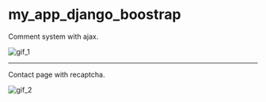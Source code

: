 # my_app_django_boostrap

Comment system with ajax.

![gif_1](https://thumbs.gfycat.com/HarmfulPhonyHuia-size_restricted.gif)
___________________

Contact page with recaptcha.

![gif_2](https://thumbs.gfycat.com/FixedRareLadybird-size_restricted.gif)
